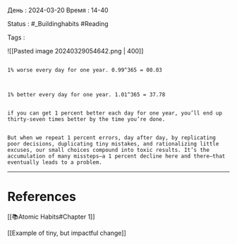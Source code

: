 День : 2024-03-20 
Время : 14-40

Status :  #_Buildinghabits #Reading 

Tags : 

![[Pasted image 20240329054642.png | 400]]

```ad-important

1% worse every day for one year. 0.99^365 = 00.03 



1% better every day for one year. 1.01^365 = 37.78
```
 




```ad-note

if you can get 1 percent better each day for one year, you’ll end up thirty-seven times better by the time you’re done.
```

```ad-fail

But when we repeat 1 percent errors, day after day, by replicating poor decisions, duplicating tiny mistakes, and rationalizing little excuses, our small choices compound into toxic results. It’s the accumulation of many missteps—a 1 percent decline here and there—that eventually leads to a problem.
```


---
# References
[[📚Atomic Habits#Chapter 1]]

[[Example of tiny, but impactful change]]
